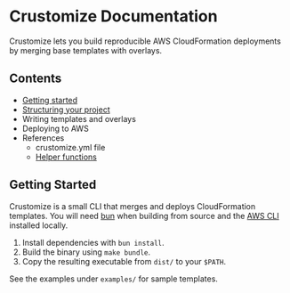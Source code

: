 # Crustomize Documentation

Crustomize lets you build reproducible AWS CloudFormation deployments by merging base templates with overlays.

## Contents

- [Getting started](#getting-started)
- [Structuring your project](project-structure.md)
- Writing templates and overlays
- Deploying to AWS
- References
  - crustomize.yml file
  - [Helper functions](helpers.md)

## Getting Started

Crustomize is a small CLI that merges and deploys CloudFormation templates. You will need [bun](https://bun.sh) when building from source and the [AWS CLI](https://aws.amazon.com/cli/) installed locally.

1. Install dependencies with `bun install`.
2. Build the binary using `make bundle`.
3. Copy the resulting executable from `dist/` to your `$PATH`.

See the examples under `examples/` for sample templates.
